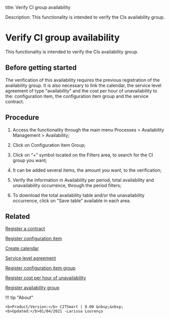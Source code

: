 title: Verify CI group availability

Description: This functionality is intended to verify the CIs availability group.
# Verify CI group availability
This functionality is intended to verify the CIs availability group.

Before getting started
--------------------------

The verification of this availability requires the previous registration of the
availability group. It is also necessary to link the calendar, the service level
agreement of type "availability" and the cost per hour of unavailability to the:
configuration item, the configuration item group and the service contract.

Procedure
-------------

1.  Access the functionality through the main menu Processes \> Availability
    Management \> Availability;

2.  Click on Configuration Item Group;

3.  Click on “+” symbol located on the Filters area, to search for the CI group
    you want;

4.  It can be added several items, the amount you want, to the verification;

5.  Verify the information in Availability per period, total availability and
    unavailability occurrence, through the period filters;

6.  To download the total availability table and/or the unavailability
    occurrence, click on "Save table" available in each area.

Related
-----------

   [Register a contract](/en-us/citsmart-platform-8/additional-features/contract-management/use/register-contract.html)

   [Register configuration item](/en-us/citsmart-platform-8/processes/configuration/use/register-CI.html)

   [Create calendar](/en-us/citsmart-platform-8/platform-administration/time/create-calendar.html) 

   [Service level agreement](/en-us/citsmart-platform-8/processes/service-level/use/service-level-agreement.html)

  [Register configuration item group](/en-us/citsmart-platform-8/processes/configuration/configuration/register-configuration-item-group.html) 

   [Register cost per hour of unavailability](/en-us/citsmart-platform-8/processes/configuration/use/cost-per-hour-unavailability.html)

  [Register availability group](/en-us/citsmart-platform-8/processes/availability/configuration/register-availability-group.html) 

!!! tip "About"

    <b>Product/Version:</b> CITSmart | 8.00 &nbsp;&nbsp;
    <b>Updated:</b>01/04/2021 -Larissa Lourenço


